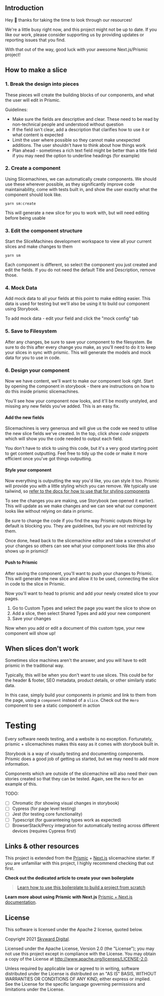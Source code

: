 ## Introduction

Hey :wave: thanks for taking the time to look through our resources!

We're a little busy right now, and this project might not be up to date. If you like our work, please consider supporting us by providing updates or reporting issues that you find.

With that out of the way, good luck with your awesome Next.js/Prismic project!

## How to make a slice

### 1. Break the design into pieces

These pieces will create the building blocks of our components, and what the user will edit in Prismic.

Guidelines:

- Make sure the fields are descriptive and clear. These need to be read by non-technical people and understood without question
- If the field isn't clear, add a description that clarifies how to use it or what content is expected
- Limit the user where possible so they cannot make unexpected additions. The user shouldn't have to think about how things work
- Plan ahead - sometimes a rich text field might be better than a title field if you may need the option to underline headings (for example)

### 2. Create a component

Using Slicemachines, we can automatically create components. We should use these wherever possible, as they significantly improve code maintainability, come with tests built in, and show the user exactly what the component should look like.

`yarn sm:create`

This will generate a new slice for you to work with, but will need editing before being usable

### 3. Edit the component structure

Start the SliceMachines development workspace to view all your current slices and make changes to them

`yarn sm`

Each component is different, so select the component you just created and edit the fields. If you do not need the default Title and Description, remove those.

### 4. Mock Data

Add mock data to all your fields at this point to make editing easier. This data is used for testing but we'll also be using it to build our component using Storybook.

To add mock data - edit your field and click the "mock config" tab

### 5. Save to Filesystem

After any changes, be sure to save your component to the filesystem. Be sure to do this after every change you make, as you'll need to do it to keep your slices in sync with prismic. This will generate the models and mock data for you to use in code.

### 6. Design your component

Now we have content, we'll want to make our component look right. Start by opening the component in storybook - there are instructions on how to do this inside prismic slicemachines.

You'll see how your component now looks, and it'll be mostly unstyled, and missing any new fields you've added. This is an easy fix.

#### Add the new fields

Slicemachines is very generous and will give us the code we need to utilise the new slice fields we've created. In the top, click _show code snippets_ which will show you the code needed to output each field.

You don't have to stick to using this code, but it's a very good starting point to get content outputting. Feel free to tidy up the code or make it more efficient once you've got things outputting.

#### Style your component

Now everything is outputting the way you'd like, you can style it too. Prismic will provide you with a little styling which you can remove. We typically use tailwind, so [refer to the docs for how to use that for styling components](https://tailwindcss.com/)

To see the changes you are making, use Storybook (we opened it earlier). This will update as we make changes and we can see what our component looks like without relying on data in prismic.

Be sure to change the code if you find the way Prismic outputs things by default is blocking you. They are guidelines, but you are not restricted by them.

Once done, head back to the slicemachine editor and take a screenshot of your changes so others can see what your component looks like (this also shows up in prismic)!

#### Push to Prismic

After saving the component, you'll want to push your changes to Prismic. This will generate the new slice and allow it to be used, connecting the slice in code to the slice in Prismic.

Now you'll want to head to prismic and add your newly created slice to your pages.

1. Go to Custom Types and select the page you want the slice to show on
1. Add a slice, then select Shared Types and add your new component
1. Save your changes

Now when you add or edit a document of this custom type, your new component will show up!

## When slices don't work

Sometimes slice machines aren't the answer, and you will have to edit prismic in the traditional way.

Typically, this will be when you don't want to use slices. This could be for the header & footer, SEO metadata, product details, or other similarly static data.

In this case, simply build your components in prismic and link to them from the page, using a `component` instead of a `slice`. Check out the `Hero` component to see a static component in action

# Testing

Every software needs testing, and a website is no exception. Fortunately, prismic + slicemachines makes this easy as it comes with storybook built in.

Storybook is a way of visually testing and documenting components. Prismic does a good job of getting us started, but we may need to add more information.

Components which are outside of the slicemachine will also need their own stories created so that they can be tested. Again, see the `Hero` for an example of this.

TODO:

- [ ] Chromatic (for showing visual changes in storybook)
- [ ] Cypress (for page level testing)
- [ ] Jest (for testing core functionality)
- [ ] Typescript (for guaranteeing types work as expected)
- [ ] BrowserStack/Percy integration for automatically testing across different devices (requires Cypress first)

## Links & other resources

This project is extended from the [Prismic](https://prismic.io) + [Next.js](https://nextjs.org/) slicemachine starter. If you are unfamiliar with this project, I highly recommend checking that out first.

**Check out the dedicated article to create your own boilerplate**

> [Learn how to use this boilerplate to build a project from scratch](https://prismic.io/docs/technologies/tutorial-series-introduction-nextjs)

**Learn more about using Prismic with Next.js**
[Prismic + Next.js documentation](https://prismic.io/docs/technologies/home-prismic-and-nextjs).

## License

This software is licensed under the Apache 2 license, quoted below.

Copyright 2021 [Skyward Digital](http://skyward.digital/).

Licensed under the Apache License, Version 2.0 (the "License"); you may not use this project except in compliance with the License. You may obtain a copy of the License at http://www.apache.org/licenses/LICENSE-2.0.

Unless required by applicable law or agreed to in writing, software distributed under the License is distributed on an "AS IS" BASIS, WITHOUT WARRANTIES OR CONDITIONS OF ANY KIND, either express or implied. See the License for the specific language governing permissions and limitations under the License.
